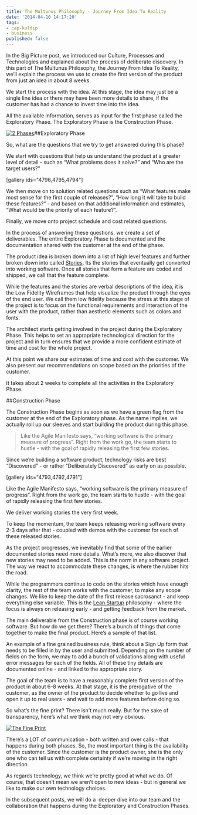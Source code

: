```yaml
---
title: The Multunus Philosophy - Journey From Idea To Reality
date: '2014-04-10 14:17:20'
tags:
- cap-kuldip
- business
published: false
---
```


In the Big Picture post, we introduced our Culture, Processes and Technologies and explained about the process of deliberate discovery. In this part of The Multunus Philosophy, the Journey From Idea To Reality, we’ll explain the process we use to create the first version of the product from just an idea in about 8 weeks.

We start the process with the idea. At this stage, the idea may just be a single line idea or there may have been more details to share, if the customer has had a chance to invest time into the idea.

All the available information, serves as input for the first phase called the Exploratory Phase. The Exploratory Phase is the Construction Phase.


[![2 Phases](http://www.multunus.com/wp-content/uploads/2014/04/Idea-to-reality-in-8-Weeks-1-300x225.png)](http://www.multunus.com/wp-content/uploads/2014/04/Idea-to-reality-in-8-Weeks-1.png)##Exploratory Phase

So, what are the questions that we try to get answered during this phase?

We start with questions that help us understand the product at a greater level of detail - such as “What problems does it solve?” and “Who are the target users?”

[gallery ids="4796,4795,4794"]

We then move on to solution related questions such as “What features make most sense for the first couple of releases?”, “How long it will take to build these features?” - and based on that additional information and estimates, “What would be the priority of each feature?”.

Finally, we move onto project schedule and cost related questions.


In the process of answering these questions, we create a set of deliverables. The entire Exploratory Phase is documented and the documentation shared with the customer at the end of the phase.

The product idea is broken down into a list of high level features and further broken down into called 
[Stories](http://en.wikipedia.org/wiki/User_story). Its the stories that eventually get converted into working software. Once all stories that form a feature are coded and shipped, we call that the feature complete.

While the features and the stories are verbal descriptions of the idea, it is the Low Fidelity Wireframes that help visualize the product through the eyes of the end user. We call them low fidelity because the stress at this stage of the project is to focus on the functional requirements and interaction of the user with the product, rather than aesthetic elements such as colors and fonts.

The architect starts getting involved in the project during the Exploratory Phase. This helps to set an appropriate technological direction for the project and in turn ensures that we provide a more confident estimate of time and cost for the whole project.

At this point we share our estimates of time and cost with the customer. We also present our recommendations on scope based on the priorities of the customer.

It takes about 2 weeks to complete all the activities in the Exploratory Phase.

##Construction Phase 

The Construction Phase begins as soon as we have a green flag from the customer at the end of the Exploratory phase. As the name implies, we actually roll up our sleeves and start building the product during this phase.

>Like the Agile Manifesto says, “working software is the primary measure of progress”. Right from the work go, the team starts to hustle - with the goal of rapidly releasing the first few stories.

Since we’re building a software product, technology risks are best “Discovered” - or rather “Deliberately Discovered” as early on as possible.

[gallery ids="4793,4792,4791"]

Like the Agile Manifesto says, “working software is the primary measure of progress”. Right from the work go, the team starts to hustle - with the goal of rapidly releasing the first few stories.


We deliver working stories the very first week.

To keep the momentum, the team keeps releasing working software every 2-3 days after that - coupled with demos with the customer for each of these released stories.

As the project progresses, we inevitably find that some of the earlier documented stories need more details. What’s more, we also discover that new stories may need to be added. This is the norm in any software project. The way we react to accommodate these changes, is where the rubber hits the road.

While the programmers continue to code on the stories which have enough clarity, the rest of the team works with the customer, to make any scope changes. We like to keep the date of the first release sacrosanct - and keep everything else variable. This is the 
[Lean Startup](http://en.wikipedia.org/wiki/Lean_startup) philosophy - where the focus is always on releasing early - and getting feedback from the market.

The main deliverable from the Construction phase is of course working software. But how do we get there? There’s a bunch of things that come together to make the final product. Here’s a sample of that list.

An example of a fine grained business rule, think about a Sign Up form that needs to be filled in by the user and submitted. Depending on the number of fields on the form, we may to add a bunch of validations along with useful error messages for each of the fields. All of these tiny details are documented online - and linked to the appropriate story.


The goal of the team is to have a reasonably complete first version of the product in about 6-8 weeks. At that stage, it is the prerogative of the customer, as the owner of the product to decide whether to go live and open it up to real users - and wait to add more features before doing so.

So what’s the fine print? There isn't much really. But for the sake of transparency, here’s what we think may not very obvious.


[![The Fine Print](http://www.multunus.com/wp-content/uploads/2014/04/Idea-to-reality-in-8-Weeks-8-300x225.png)](http://www.multunus.com/wp-content/uploads/2014/04/Idea-to-reality-in-8-Weeks-8.png)

There’s a LOT of communication - both written and over calls - that happens during both phases. So, the most important thing is the availability of the customer. Since the customer is the product owner, she is the only one who can tell us with complete certainty if we’re moving in the right direction.

As regards technology, we think we’re pretty good at what we do. Of course, that doesn’t mean we aren’t open to new ideas - but in general we like to make our own technology choices.

In the subsequent posts, we will do a  deeper dive into our team and the collaboration that happens during the Exploratory and Construction Phases.
